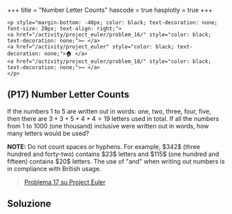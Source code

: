+++
title = "Number Letter Counts"
hascode = true
hasplotly = true
+++

~~~
<p style="margin-bottom: -40px; color: black; text-decoration: none; font-size: 20px; text-align: right;">
<a href="/activity/project_euler/problem_16/" style="color: black; text-decoration: none;">← </a>
<a href="/activity/project_euler" style="color: black; text-decoration: none;">🏠 </a>
<a href="/activity/project_euler/problem_18/" style="color: black; text-decoration: none;">→ </a>
</p>
~~~

## (P17) Number Letter Counts


If the numbers $1$ to $5$ are written out in words: one, two, three, four, five, then there are $3 + 3 + 5 + 4 + 4 = 19$ letters used in total.
If all the numbers from $1$ to $1000$ (one thousand) inclusive were written out in words, how many letters would be used? 
<p class="note"><b>NOTE:</b> Do not count spaces or hyphens. For example, $342$ (three hundred and forty-two) contains $23$ letters and $115$ (one hundred and fifteen) contains $20$ letters. The use of "and" when writing out numbers is in compliance with British usage.

>[Problema 17 su Project Euler](https://projecteuler.net/problem=17)

## Soluzione
